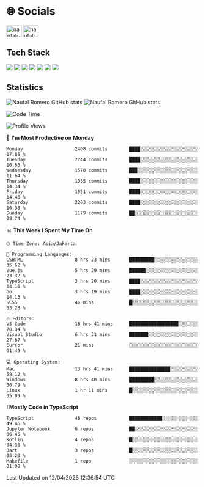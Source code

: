 <h1 align="">🌐 Socials</h1>
<p align="left">
<a href="https://linkedin.com/in/naufal-romero-putra-pratama-9ab816177/" target="blank"><img align="center" src="https://raw.githubusercontent.com/rahuldkjain/github-profile-readme-generator/master/src/images/icons/Social/linked-in-alt.svg" alt="naufalromero" height="30" width="40" /></a>
<a href="https://instagram.com/naufalromero" target="blank"><img align="center" src="https://raw.githubusercontent.com/rahuldkjain/github-profile-readme-generator/master/src/images/icons/Social/instagram.svg" alt="naufalromero" height="30" width="40" /></a>
</p>


<h2 align="">Tech Stack</h2>
<div align="">
  <img src="https://img.shields.io/badge/next.js-000000?style=for-the-badge&logo=nextdotjs&logoColor=white"/>
 <img src="https://img.shields.io/badge/typescript-%23007ACC.svg?style=for-the-badge&logo=typescript&logoColor=white"/>
 <img src="https://img.shields.io/badge/react-%2320232a.svg?style=for-the-badge&logo=react&logoColor=%2361DAFB"/>
 <img src="https://img.shields.io/badge/tailwindcss-%2338B2AC.svg?style=for-the-badge&logo=tailwind-css&logoColor=white"/>
 <img src="https://img.shields.io/badge/Prisma-3982CE?style=for-the-badge&logo=Prisma&logoColor=white"/>
 <img src="https://img.shields.io/badge/javascript-%23323330.svg?style=for-the-badge&logo=javascript&logoColor=%23F7DF1E"/>
 <img src="https://img.shields.io/badge/java-%23ED8B00.svg?style=for-the-badge&logo=openjdk&logoColor=white"/>
</div>


<h2 align="">Statistics</h2>
<div align="">
<img src="https://github-readme-stats-xi-nine-74.vercel.app/api?username=romves&show_icons=true&theme=tokyonight&include_all_commits=true&count_private=true" alt="Naufal Romero GitHub stats"/>
<img src="https://github-readme-stats-xi-nine-74.vercel.app/api/top-langs/?username=romves&theme=tokyonight&hide_border=false&include_all_commits=true&count_private=true&layout=compact" alt="Naufal Romero GitHub stats"/>
</div>

<!--START_SECTION:waka-->
![Code Time](http://img.shields.io/badge/Code%20Time-2%2C271%20hrs%204%20mins-blue)

![Profile Views](http://img.shields.io/badge/Profile%20Views-1-blue)

📅 **I'm Most Productive on Monday** 

```text
Monday                   2408 commits        ████░░░░░░░░░░░░░░░░░░░░░   17.85 % 
Tuesday                  2244 commits        ████░░░░░░░░░░░░░░░░░░░░░   16.63 % 
Wednesday                1570 commits        ███░░░░░░░░░░░░░░░░░░░░░░   11.64 % 
Thursday                 1935 commits        ████░░░░░░░░░░░░░░░░░░░░░   14.34 % 
Friday                   1951 commits        ████░░░░░░░░░░░░░░░░░░░░░   14.46 % 
Saturday                 2203 commits        ████░░░░░░░░░░░░░░░░░░░░░   16.33 % 
Sunday                   1179 commits        ██░░░░░░░░░░░░░░░░░░░░░░░   08.74 % 
```


📊 **This Week I Spent My Time On** 

```text
🕑︎ Time Zone: Asia/Jakarta

💬 Programming Languages: 
CSHTML                   8 hrs 23 mins       █████████░░░░░░░░░░░░░░░░   35.62 % 
Vue.js                   5 hrs 29 mins       ██████░░░░░░░░░░░░░░░░░░░   23.32 % 
TypeScript               3 hrs 20 mins       ████░░░░░░░░░░░░░░░░░░░░░   14.16 % 
Go                       3 hrs 19 mins       ████░░░░░░░░░░░░░░░░░░░░░   14.13 % 
SCSS                     46 mins             █░░░░░░░░░░░░░░░░░░░░░░░░   03.28 % 

🔥 Editors: 
VS Code                  16 hrs 41 mins      ██████████████████░░░░░░░   70.84 % 
Visual Studio            6 hrs 31 mins       ███████░░░░░░░░░░░░░░░░░░   27.67 % 
Cursor                   21 mins             ░░░░░░░░░░░░░░░░░░░░░░░░░   01.49 % 

💻 Operating System: 
Mac                      13 hrs 41 mins      ███████████████░░░░░░░░░░   58.12 % 
Windows                  8 hrs 40 mins       █████████░░░░░░░░░░░░░░░░   36.79 % 
Linux                    1 hr 11 mins        █░░░░░░░░░░░░░░░░░░░░░░░░   05.09 % 
```

**I Mostly Code in TypeScript** 

```text
TypeScript               46 repos            ████████████░░░░░░░░░░░░░   49.46 % 
Jupyter Notebook         6 repos             ██░░░░░░░░░░░░░░░░░░░░░░░   06.45 % 
Kotlin                   4 repos             █░░░░░░░░░░░░░░░░░░░░░░░░   04.30 % 
Dart                     3 repos             █░░░░░░░░░░░░░░░░░░░░░░░░   03.23 % 
Makefile                 1 repo              ░░░░░░░░░░░░░░░░░░░░░░░░░   01.08 % 
```




 Last Updated on 12/04/2025 12:36:54 UTC
<!--END_SECTION:waka-->

